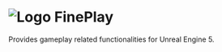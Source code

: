 # ![Logo](https://github.com/saim80/FinePlay/blob/main/Resources/Icon128.png) FinePlay
Provides gameplay related functionalities for Unreal Engine 5.
